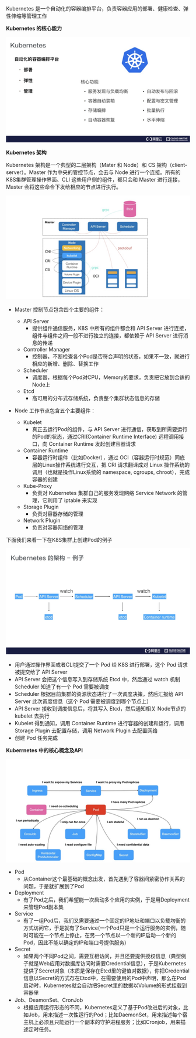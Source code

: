 Kubernetes 是一个自动化的容器编排平台，负责容器应用的部署、健康检查、弹性伸缩等管理工作

**Kubernetes 的核心能力**

![kubernetes-core](./assets/kubernetes_core.jpg)

**Kubernetes 架构**

Kubernetes 架构是一个典型的二层架构（Mater 和 Node）和 CS 架构（client-server）。Master 作为中央的管控节点，会去与 Node 进行一个连接。所有的K8S集群管理操作界面、CLI 这些用户侧的组件，都只会和 Master 进行连接，Master 会将这些命令下发给相应的节点进行执行。

![kubernetes-architecture](./assets/kubernetes_architecture.jpg)

- Master 控制节点包含四个主要的组件：
    - API Server
        - 提供组件通信服务，K8S 中所有的组件都会和 API Server 进行连接，组件与组件之间一般不进行独立的连接，都依赖于 API Server 进行消息的传递
    - Controller Manager
        - 控制器，不断检查各个Pod是否符合声明的状态，如果不一致，就进行相应的新增、删除、替换工作
    - Scheduler
        - 调度器，根据每个Pod对CPU，Memory的要求，负责把它放到合适的Node上
    - Etcd
        - 高可用的分布式存储系统，负责整个集群状态信息的存储

- Node 工作节点包含五个主要组件：
    - Kubelet
        - 真正去运行Pod的组件，与 API Server 进行通信，获取到所需要运行的Pod的状态，通过CRI(Container Runtime Interface) 远程调用接口，向 Container Runtime 发起创建容器请求
    - Container Runtime
        - 容器运行时组件（比如Docker），通过 OCI（容器运行时规范）同底层的Linux操作系统进行交互，把 CRI 请求翻译成对 Linux 操作系统的调用（也就是操作Linux系统的 namespace, cgroups, chroot），完成容器的创建
    - Kube-Proxy
        - 负责对 Kubernetes 集群自己的服务发现网络 Service Network 的管理，它利用了 iptable 来实现
    - Storage Plugin
        - 负责对容器存储的管理
    - Network Plugin
        - 负责对容器网络的管理

下面我们来看一下在K8S集群上创建Pod的例子

![kubernetes-create-pod](./assets/kubernetes_create_pod.jpg)

- 用户通过操作界面或者CLI提交了一个 Pod 给 K8S 进行部署，这个 Pod 请求被提交给了 API Server
- API Server 会把这个信息写入到存储系统 Etcd 中，然后通过 watch 机制 Scheduler 知道了有一个 Pod 需要被调度
- Scheduler 根据目前集群的资源状态进行了一次调度决策，然后汇报给 API Server 此次调度信息（这个 Pod 需要被调度到哪个节点上）
- API Server 接收到调度信息后，将其写入 Etcd，然后通知相关 Node节点的 kubelet 去执行
- Kubelet 得到通知，调用 Container Runtime 进行容器的创建和运行，调用 Storage Plugin 去配置存储，调用 Network Plugin 去配置网络
- 创建 Pod 任务完成

**Kuberrnetes 中的核心概念及API**

![kubernetes-flow](./assets/kubernetes_flow.jpg)

- Pod
    - 从Container这个最基础的概念出发，首先遇到了容器间紧密协作关系的问题，于是就扩展到了Pod
- Deployment
    - 有了Pod之后，我们希望能一次启动多个应用的实例，于是用Deployment来管理Pod副本集
- Service
    - 有了一组Pod后，我们又需要通过一个固定的IP地址和端口以负载均衡的方式访问它，于是就有了Service(一个Pod只是一个运行服务的实例，随时可能在一个节点上停止，在另一个节点以一个新的IP启动一个新的Pod，因此不能以确定的IP和端口号提供服务)
- Secret
    - 如果两个不同Pod之间，需要互相访问，并且还要提供授权信息（典型例子就是Web应用对数据库访问时需要Credential信息），于是Kubernetes提供了Secret对象（本质是保存在Etcd里的键值对数据），你把Credential信息以Secret的方式存在Etcd中，在需要使用的Pod中声明，那么在Pod启动时，Kubernetes就会自动把Secret里的数据以Volume的形式挂载到容器里
- Job、DeamonSet、CronJob
    - 根据应用运行形态的不同，Kubernetes定义了基于Pod改进后的对象，比如Job，用来描述一次性运行的Pod；比如DaemonSet，用来描述每个宿主机上必须且只能运行一个副本的守护进程服务；比如Cronjob，用来描述定时任务。